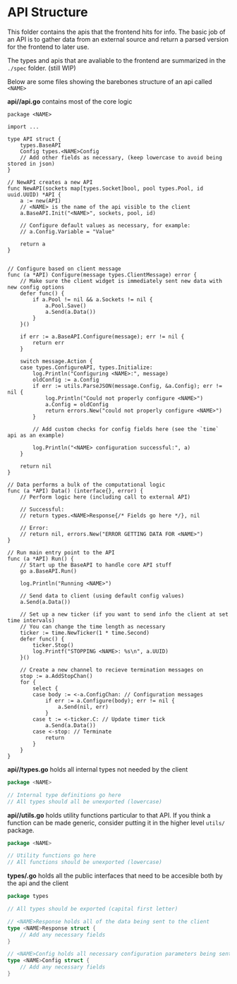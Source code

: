# API Structure


This folder contains the apis that the frontend hits for info. The basic job of an API is to gather data from
an external source and return a parsed version for the frontend to later use. 

The types and apis that are avaliable to the frontend are summarized in the `./spec` folder. (still WIP)

Below are some files showing the barebones structure of an api called `<NAME>`

**api/<NAME>/api.go** contains most of the core logic

```text
package <NAME>

import ...

type API struct {
	types.BaseAPI
	Config types.<NAME>Config
    // Add other fields as necessary, (keep lowercase to avoid being stored in json)
}

// NewAPI creates a new API
func NewAPI(sockets map[types.Socket]bool, pool types.Pool, id uuid.UUID) *API {
	a := new(API)
	// <NAME> is the name of the api visible to the client
	a.BaseAPI.Init("<NAME>", sockets, pool, id)

    // Configure default values as necessary, for example:
    // a.Config.Variable = "Value"

	return a
}


// Configure based on client message
func (a *API) Configure(message types.ClientMessage) error {
    // Make sure the client widget is immediately sent new data with new config options
	defer func() {
		if a.Pool != nil && a.Sockets != nil {
			a.Pool.Save()
			a.Send(a.Data())
		}
	}()

	if err := a.BaseAPI.Configure(message); err != nil {
		return err
	}

	switch message.Action {
	case types.ConfigureAPI, types.Initialize:
		log.Println("Configuring <NAME>:", message)
		oldConfig := a.Config
		if err := utils.ParseJSON(message.Config, &a.Config); err != nil {
			log.Println("Could not properly configure <NAME>")
			a.Config = oldConfig
			return errors.New("could not properly configure <NAME>")
		}

		// Add custom checks for config fields here (see the `time` api as an example)

		log.Println("<NAME> configuration successful:", a)
	}

	return nil
}

// Data performs a bulk of the computational logic
func (a *API) Data() (interface{}, error) {
	// Perform logic here (including call to external API)
    
    // Successful:
    // return types.<NAME>Response{/* Fields go here */}, nil

    // Error:
    // return nil, errors.New("ERROR GETTING DATA FOR <NAME>")
}

// Run main entry point to the API
func (a *API) Run() {
    // Start up the BaseAPI to handle core API stuff
	go a.BaseAPI.Run()

	log.Println("Running <NAME>")

    // Send data to client (using default config values)
	a.Send(a.Data())
    
    // Set up a new ticker (if you want to send info the client at set time intervals)
    // You can change the time length as necessary
	ticker := time.NewTicker(1 * time.Second)
	defer func() {
		ticker.Stop()
		log.Printf("STOPPING <NAME>: %s\n", a.UUID)
	}()

    // Create a new channel to recieve termination messages on
	stop := a.AddStopChan()
	for {
		select {
		case body := <-a.ConfigChan: // Configuration messages
			if err := a.Configure(body); err != nil {
				a.Send(nil, err)
			}
		case t := <-ticker.C: // Update timer tick
			a.Send(a.Data())
		case <-stop: // Terminate
			return
		}
	}
}
```

**api/<NAME>/types.go** holds all internal types not needed by the client
```go
package <NAME>

// Internal type definitions go here
// All types should all be unexported (lowercase)
```

**api/<NAME>/utils.go** holds utility functions particular to that API.
If you think a function can be made generic, consider putting it in the higher level `utils/` package.

```go
package <NAME>

// Utility functions go here
// All functions should be unexported (lowercase)
```

**types/<NAME>.go** holds all the public interfaces that need to be accesible both by the api and the client
```go
package types

// All types should be exported (capital first letter)

// <NAME>Response holds all of the data being sent to the client
type <NAME>Response struct {
	// Add any necessary fields
}

// <NAME>Config holds all necessary configuration parameters being sent from the client
type <NAME>Config struct {
	// Add any necessary fields
}

```
